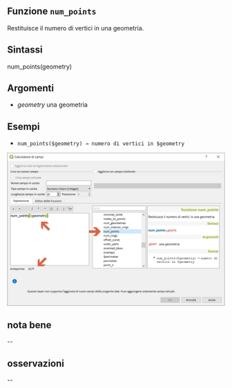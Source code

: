## Funzione `num_points`

Restituisce il numero di vertici in una geometria.

## Sintassi

num_points(geometry) 

## Argomenti

* _geometry_ una geometria

## Esempi

* `num_points($geometry) → numero di vertici in $geometry`

<img src="/img/geometria/num_points/num_points1.png">

## nota bene

--

## osservazioni

--